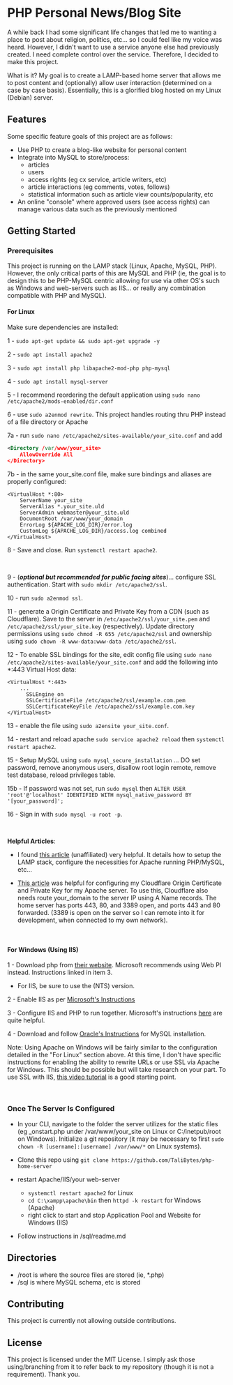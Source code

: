 # PHP Personal News/Blog Site

A while back I had some significant life changes that led me to wanting a place to post about religion, politics, etc... so I could feel like my voice was heard. However, I didn't want to use a service anyone else had previously created. I need complete control over the service. Therefore, I decided to make this project.

What is it? My goal is to create a LAMP-based home server that allows me to post content and (optionally) allow user interaction (determined on a case by case basis). Essentially, this is a glorified blog hosted on my Linux (Debian) server.

## Features

Some specific feature goals of this project are as follows:

- Use PHP to create a blog-like website for personal content
- Integrate into MySQL to store/process:
  - articles
  - users
  - access rights (eg cx service, article writers, etc)
  - article interactions (eg comments, votes, follows)
  - statistical information such as article view counts/popularity, etc
- An online "console" where approved users (see access rights) can manage various data such as the previously mentioned

## Getting Started

### Prerequisites

This project is running on the LAMP stack (Linux, Apache, MySQL, PHP). However, the only critical parts of this are MySQL and PHP (ie, the goal is to design this to be PHP-MySQL centric allowing for use via other OS's such as Windows and web-servers such as IIS... or really any combination compatible with PHP and MySQL).

#### For Linux

Make sure dependencies are installed:

1 - `sudo apt-get update && sudo apt-get upgrade -y`

2 - `sudo apt install apache2`

3 - `sudo apt install php libapache2-mod-php php-mysql`

4 - `sudo apt install mysql-server`

5 - I recommend reordering the default application using `sudo nano /etc/apache2/mods-enabled/dir.conf`

6 - use `sudo a2enmod rewrite`. This project handles routing thru PHP instead of a file directory or Apache

7a - run `sudo nano /etc/apache2/sites-available/your_site.conf` and add

```XML
<Directory /var/www/your_site>
    AllowOverride All
</Directory>
```

7b - in the same your_site.conf file, make sure bindings and aliases are properly configured:
```
<VirtualHost *:80>
    ServerName your_site
    ServerAlias *.your_site.uld
    ServerAdmin webmaster@your_site.uld
    DocumentRoot /var/www/your_domain
    ErrorLog ${APACHE_LOG_DIR}/error.log
    CustomLog ${APACHE_LOG_DIR}/access.log combined
</VirtualHost>
```

8 - Save and close. Run `systemctl restart apache2`. 

&nbsp;

9 - (***optional but recommended for public facing sites***)... configure SSL authentication. Start with `sudo mkdir /etc/apache2/ssl`.

10 - run `sudo a2enmod ssl`.

11 - generate a Origin Certificate and Private Key from a CDN (such as Cloudflare). Save to the server in `/etc/apache2/ssl/your_site.pem` and `/etc/apache2/ssl/your_site.key` (respectively). Update directory permissions using `sudo chmod -R 655 /etc/apache2/ssl` and ownership using `sudo chown -R www-data:www-data /etc/apache2/ssl`.

12 - To enable SSL bindings for the site, edit config file using `sudo nano /etc/apache2/sites-available/your_site.conf` and add the following into *:443 Virtual Host data:
```
<VirtualHost *:443> 
    ...
	  SSLEngine on
	  SSLCertificateFile /etc/apache2/ssl/example.com.pem
	  SSLCertificateKeyFile /etc/apache2/ssl/example.com.key
</VirtualHost>
```

13 - enable the file using `sudo a2ensite your_site.conf`.

14 - restart and reload apache `sudo service apache2 reload` then `systemctl restart apache2`.

15 - Setup MySQL using `sudo mysql_secure_installation` ... DO set password, remove anonymous users, disallow root login remote, remove test database, reload privileges table.

15b - If password was not set, run `sudo mysql` then `ALTER USER 'root'@'localhost' IDENTIFIED WITH mysql_native_password BY '[your_password]';`

16 - Sign in with `sudo mysql -u root -p`.

&nbsp;

**Helpful Articles**:

- I found [this article](https://www.digitalocean.com/community/tutorials/how-to-install-lamp-stack-on-ubuntu#step-6-testing-database-connection-from-php-optional) (unaffiliated) very helpful. It details how to setup the LAMP stack, configure the necessities for Apache running PHP/MySQL, etc...

- [This article](https://scriptstown.com/how-to-setup-cloudflare-ssl-and-configure-origin-certificate-for-apache/) was helpful for configuring my Cloudflare Origin Certificate and Private Key for my Apache server. To use this, Cloudflare also needs route your_domain to the server IP using A Name records. The home server has ports 443, 80, and 3389 open, and ports 443 and 80 forwarded. (3389 is open on the server so I can remote into it for development, when connected to my own network).

&nbsp;

#### For Windows (Using IIS)

1 - Download php from [their website](https://windows.php.net/download). Microsoft recommends using Web PI instead. Instructions linked in item 3.

- For IIS, be sure to use the (NTS) version.

2 - Enable IIS as per [Microsoft's Instructions](https://techcommunity.microsoft.com/blog/iis-support-blog/how-to-enable-iis-and-key-features-on-windows-server-a-step-by-step-guide/4229883)

3 - Configure IIS and PHP to run together. Microsoft's instructions [here](https://learn.microsoft.com/en-us/previous-versions/windows/it-pro/windows-server-2012-r2-and-2012/hh994592(v=ws.11)) are quite helpful.

4 - Download and follow [Oracle's Instructions](https://dev.mysql.com/downloads/installer/) for MySQL installation.

Note: Using Apache on Windows will be fairly similar to the configuration detailed in the "For Linux" section above. At this time, I don't have specific instructions for enabling the ability to rewrite URLs or use SSL via Apache for Windows. This should be possible but will take research on your part. To use SSL with IIS, [this video tutorial](https://youtu.be/azfgoGXqhNg) is a good starting point.

&nbsp;

### Once The Server Is Configured

- In your CLI, navigate to the folder the server utilizes for the static files (eg _onstart.php under /var/www/your_site on Linux or C:/inetpub/root on Windows). Initialize a git repository (it may be necessary to first `sudo chown -R [username]:[username] /var/www/*` on Linux systems).
- Clone this repo using `git clone https://github.com/TaliBytes/php-home-server`
- restart Apache/IIS/your web-server
  - `systemctl restart apache2` for Linux
  - `cd C:\xampp\apache\bin` then `httpd -k restart` for Windows (Apache)
  - right click to start and stop Application Pool and Website for Windows (IIS)

- Follow instructions in /sql/readme.md

## Directories

- /root is where the source files are stored (ie, *.php)
- /sql is where MySQL schema, etc is stored

## Contributing

This project is currently not allowing outside contributions.

## License

This project is licensed under the MIT License. I simply ask those using/branching from it to refer back to my repository (though it is not a requirement). Thank you.
